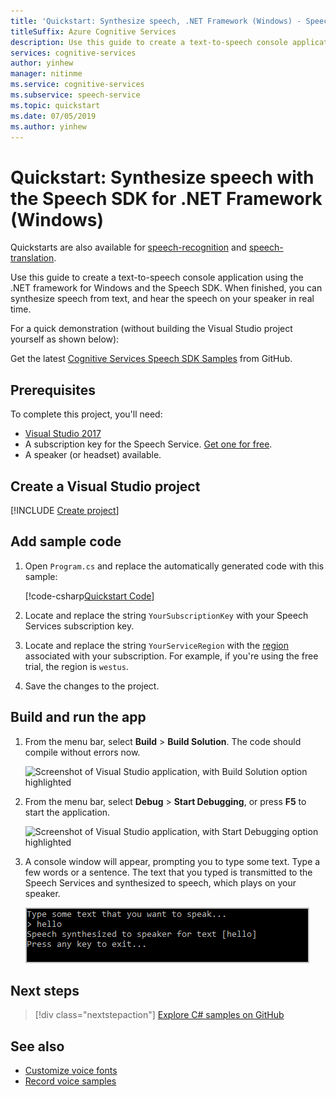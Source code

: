 ```yaml
---
title: 'Quickstart: Synthesize speech, .NET Framework (Windows) - Speech Service'
titleSuffix: Azure Cognitive Services
description: Use this guide to create a text-to-speech console application using the .NET framework for Windows and the Speech SDK. When finished, you can synthesize speech from text, and hear the speech on your speaker in real time.
services: cognitive-services
author: yinhew
manager: nitinme
ms.service: cognitive-services
ms.subservice: speech-service
ms.topic: quickstart
ms.date: 07/05/2019
ms.author: yinhew
---
```


# Quickstart: Synthesize speech with the Speech SDK for .NET Framework (Windows)

Quickstarts are also available for [speech-recognition](quickstart-csharp-dotnet-windows.md) and [speech-translation](quickstart-translate-speech-dotnetframework-windows.md).

Use this guide to create a text-to-speech console application using the .NET framework for Windows and the Speech SDK. When finished, you can synthesize speech from text, and hear the speech on your speaker in real time.

For a quick demonstration (without building the Visual Studio project yourself as shown below):

Get the latest [Cognitive Services Speech SDK Samples](https://github.com/Azure-Samples/cognitive-services-speech-sdk) from GitHub.

## Prerequisites

To complete this project, you'll need:

* [Visual Studio 2017](https://visualstudio.microsoft.com/downloads/)
* A subscription key for the Speech Service. [Get one for free](get-started.md).
* A speaker (or headset) available.

## Create a Visual Studio project

[!INCLUDE [Create project](../../../includes/cognitive-services-speech-service-create-speech-project-vs-csharp.md)]

## Add sample code

1. Open `Program.cs` and replace the automatically generated code with this sample:

    [!code-csharp[Quickstart Code](~/samples-cognitive-services-speech-sdk/quickstart/text-to-speech/csharp-dotnet-windows/helloworld/Program.cs#code)]

1. Locate and replace the string `YourSubscriptionKey` with your Speech Services subscription key.

1. Locate and replace the string `YourServiceRegion` with the [region](regions.md) associated with your subscription. For example, if you're using the free trial, the region is `westus`.

1. Save the changes to the project.

## Build and run the app

1. From the menu bar, select **Build** > **Build Solution**. The code should compile without errors now.

    ![Screenshot of Visual Studio application, with Build Solution option highlighted](media/sdk/qs-csharp-dotnet-windows-08-build.png "Successful build")

1. From the menu bar, select **Debug** > **Start Debugging**, or press **F5** to start the application.

    ![Screenshot of Visual Studio application, with Start Debugging option highlighted](media/sdk/qs-csharp-dotnet-windows-09-start-debugging.png "Start the app into debugging")

1. A console window will appear, prompting you to type some text. Type a few words or a sentence. The text that you typed is transmitted to the Speech Services and synthesized to speech, which plays on your speaker.

    ![Screenshot of console output after successful recognition](media/sdk/qs-tts-csharp-dotnet-windows-console-output.png "Console output after successful recognition")

## Next steps

> [!div class="nextstepaction"]
> [Explore C# samples on GitHub](https://aka.ms/csspeech/samples)

## See also

- [Customize voice fonts](how-to-customize-voice-font.md)
- [Record voice samples](record-custom-voice-samples.md)
